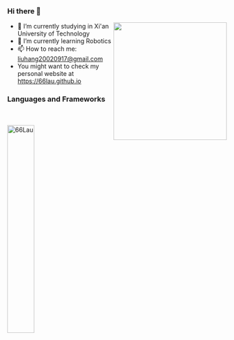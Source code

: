 ### Hi there 👋
<img align=right height="270" width="260" src="assets/infantry.png" />

- 🔭 I’m currently studying in Xi'an University of Technology
- 🌱 I’m currently learning Robotics
- 📫 How to reach me: liuhang20020917@gmail.com
- You might want to check my personal website at https://66lau.github.io


  
### Languages and Frameworks
<img height="16" width="16" src="https://cdn.simpleicons.org/c/#A8B9CC" /> <img height="16" width="16" src="https://cdn.simpleicons.org/c++/#00599C" />
<img height="16" width="16" src="https://cdn.simpleicons.org/python/#3776AB" />
<img height="16" width="16" src="https://cdn.simpleicons.org/git/#F05016" />
<img height="16" width="16" src="https://cdn.simpleicons.org/cmake/#064F8C" />
<img height="16" width="16" src="https://cdn.simpleicons.org/opencv/#5C3EE8" />
<img height="16" width="16" src="https://cdn.simpleicons.org/ros/#22314E" />
<img height="16" width="16" src="https://cdn.simpleicons.org/ubuntu/#E95420" />





<img  src="https://github-readme-streak-stats.herokuapp.com/?user=66Lau&theme=github_dark" alt="66Lau" width="35%" />

<!--

Here are some ideas to get you started:

- 🔭 I’m currently working on ...
- 🌱 I’m currently learning ...
- 👯 I’m looking to collaborate on ...
- 🤔 I’m looking for help with ...
- 💬 Ask me about ...
- 📫 How to reach me: ...
- 😄 Pronouns: ...
- ⚡ Fun fact: ...
-->